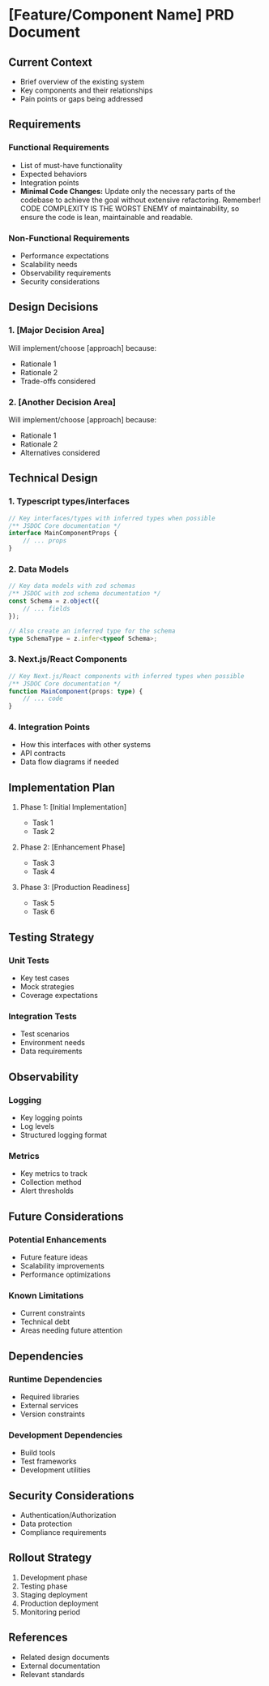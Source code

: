 # [Feature/Component Name] PRD Document

## Current Context
- Brief overview of the existing system
- Key components and their relationships
- Pain points or gaps being addressed

## Requirements

### Functional Requirements
- List of must-have functionality
- Expected behaviors
- Integration points
- **Minimal Code Changes:** Update only the necessary parts of the codebase to achieve the goal without extensive refactoring. Remember! CODE COMPLEXITY IS THE WORST ENEMY of maintainability, so ensure the code is lean, maintainable and readable.

### Non-Functional Requirements
- Performance expectations
- Scalability needs
- Observability requirements
- Security considerations

## Design Decisions

### 1. [Major Decision Area]
Will implement/choose [approach] because:
- Rationale 1
- Rationale 2
- Trade-offs considered

### 2. [Another Decision Area]
Will implement/choose [approach] because:
- Rationale 1
- Rationale 2
- Alternatives considered

## Technical Design

### 1. Typescript types/interfaces
```typescript
// Key interfaces/types with inferred types when possible
/** JSDOC Core documentation */
interface MainComponentProps {
    // ... props
}
```

### 2. Data Models
```typescript
// Key data models with zod schemas
/** JSDOC with zod schema documentation */
const Schema = z.object({
    // ... fields
});

// Also create an inferred type for the schema
type SchemaType = z.infer<typeof Schema>;
```

### 3. Next.js/React Components
```typescript
// Key Next.js/React components with inferred types when possible
/** JSDOC Core documentation */
function MainComponent(props: type) {
    // ... code
}
```

### 4. Integration Points
- How this interfaces with other systems
- API contracts
- Data flow diagrams if needed

## Implementation Plan

1. Phase 1: [Initial Implementation]
   - Task 1
   - Task 2

2. Phase 2: [Enhancement Phase]
   - Task 3
   - Task 4

3. Phase 3: [Production Readiness]
   - Task 5
   - Task 6

## Testing Strategy

### Unit Tests
- Key test cases
- Mock strategies
- Coverage expectations

### Integration Tests
- Test scenarios
- Environment needs
- Data requirements

## Observability

### Logging
- Key logging points
- Log levels
- Structured logging format

### Metrics
- Key metrics to track
- Collection method
- Alert thresholds

## Future Considerations

### Potential Enhancements
- Future feature ideas
- Scalability improvements
- Performance optimizations

### Known Limitations
- Current constraints
- Technical debt
- Areas needing future attention

## Dependencies

### Runtime Dependencies
- Required libraries
- External services
- Version constraints

### Development Dependencies
- Build tools
- Test frameworks
- Development utilities

## Security Considerations
- Authentication/Authorization
- Data protection
- Compliance requirements

## Rollout Strategy
1. Development phase
2. Testing phase
3. Staging deployment
4. Production deployment
5. Monitoring period

## References
- Related design documents
- External documentation
- Relevant standards